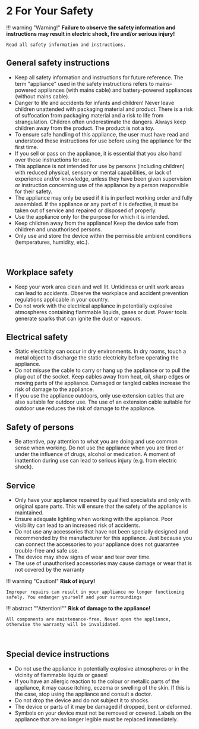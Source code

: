 # 2 For Your Safety
!!! warning "Warning!"
 	**Failure to observe the safety information and instructions may result in electric shock, fire and/or serious injury!**

    Read all safety information and instructions.

## General safety instructions
* Keep all safety information and instructions for future reference. The term "appliance" used in the safety instructions refers to mains-powered appliances (with mains cable) and battery-powered appliances (without mains cable).
* Danger to life and accidents for infants and children! Never leave children unattended with packaging material and product. There is a risk of suffocation from packaging material and a risk to life from strangulation. Children often underestimate the dangers. Always keep children away from the product. The product is not a toy.
* To ensure safe handling of this appliance, the user must have read and understood these instructions for use before using the appliance for the first time. 
* If you sell or pass on the appliance, it is essential that you also hand over these instructions for use.
* This appliance is not intended for use by persons (including children) with reduced physical, sensory or mental capabilities, or lack of experience and/or knowledge, unless they have been given supervision or instruction concerning use of the appliance by a person responsible for their safety.
* The appliance may only be used if it is in perfect working order and fully assembled. If the appliance or any part of it is defective, it must be taken out of service and repaired or disposed of properly. 
* Use the appliance only for the purpose for which it is intended.
* Keep children away from the appliance! Keep the device safe from children and unauthorised persons.
* Only use and store the device within the permissible ambient conditions (temperatures, humidity, etc.).

 
## Workplace safety
* Keep your work area clean and well lit. Untidiness or unlit work areas can lead to accidents. Observe the workplace and accident prevention regulations applicable in your country. 
* Do not work with the electrical appliance in potentially explosive atmospheres containing flammable liquids, gases or dust. Power tools generate sparks that can ignite the dust or vapours.

## Electrical safety
* Static electricity can occur in dry environments. In dry rooms, touch a metal object to discharge the static electricity before operating the appliance.
* Do not misuse the cable to carry or hang up the appliance or to pull the plug out of the socket. Keep cables away from heat, oil, sharp edges or moving parts of the appliance. Damaged or tangled cables increase the risk of damage to the appliance.
* If you use the appliance outdoors, only use extension cables that are also suitable for outdoor use. The use of an extension cable suitable for outdoor use reduces the risk of damage to the appliance.


## Safety of persons
* Be attentive, pay attention to what you are doing and use common sense when working. Do not use the appliance when you are tired or under the influence of drugs, alcohol or medication. A moment of inattention during use can lead to serious injury (e.g. from electric shock).

## Service
* Only have your appliance repaired by qualified specialists and only with original spare parts. This will ensure that the safety of the appliance is maintained.
* Ensure adequate lighting when working with the appliance. Poor visibility can lead to an increased risk of accidents.
* Do not use any accessories that have not been specially designed and recommended by the manufacturer for this appliance. Just because you can connect the accessories to your appliance does not guarantee trouble-free and safe use.
* The device may show signs of wear and tear over time.
* The use of unauthorised accessories may cause damage or wear that is not covered by the warranty


 	 
!!! warning "Caution!"
 	**Risk of injury!**
    
    Improper repairs can result in your appliance no longer functioning safely. You endanger yourself and your surroundings

!!! abstract ""Attention!""
	**Risk of damage to the appliance!**
    
    All components are maintenance-free. Never open the appliance, otherwise the warranty will be invalidated.
 
## Special device instructions
* Do not use the appliance in potentially explosive atmospheres or in the vicinity of flammable liquids or gases!
* If you have an allergic reaction to the colour or metallic parts of the appliance, it may cause itching, eczema or swelling of the skin. If this is the case, stop using the appliance and consult a doctor.
* Do not drop the device and do not subject it to shocks.
* The device or parts of it may be damaged if dropped, bent or deformed.
* Symbols on your device must not be removed or covered. Labels on the appliance that are no longer legible must be replaced immediately. 



